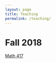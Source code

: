 ```yaml
---
layout: page
title: Teaching
permalink: /teaching/
---
```


# Fall 2018

[Math 417](/teaching/math417fall.md)
